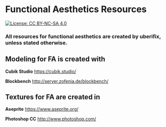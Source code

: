 # Functional Aesthetics Resources
[![License: CC BY-NC-SA 4.0](https://img.shields.io/badge/License-CC%20BY--NC--SA%204.0-lightgrey.svg)](https://creativecommons.org/licenses/by-nc-sa/4.0/)

### All resources for functional aesthetics are created by uberifix, unless stated otherwise. 

## Modeling for FA is created with
**Cubik Studio**
https://cubik.studio/

**Blockbench**
http://server.zofenia.de/blockbench/

## Textures for FA are created in
**Aseprite**
https://www.aseprite.org/  

**Photoshop CC**
http://www.photoshop.com/
